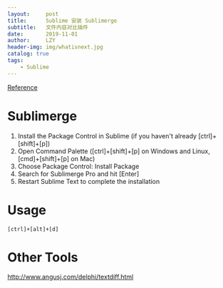 ```yaml
---
layout:     post
title:      Sublime 安装 Sublimerge
subtitle:   文件内容对比插件
date:       2019-11-01
author:     LZY
header-img: img/whatisnext.jpg
catalog: true
tags:
    - Sublime
---
```


[Reference](https://www.sublimerge.com/sm2/docs/quick-start.html#installation)

# Sublimerge 


1. Install the Package Control in Sublime (if you haven't already [ctrl]+[shift]+[p])
2. Open Command Palette ([ctrl]+[shift]+[p] on Windows and Linux, [cmd]+[shift]+[p] on Mac)
3. Choose Package Control: Install Package
4. Search for Sublimerge Pro and hit [Enter]
5. Restart Sublime Text to complete the installation

# Usage

`[ctrl]+[alt]+[d]`


# Other Tools

http://www.angusj.com/delphi/textdiff.html
